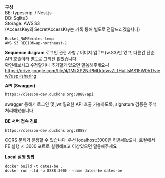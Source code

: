 **구성**  
BE: typescript / Nest.js  
DB: Sqlite3  
Storage: AWS S3  
(AccessKey와 SecretAccessKey는 카톡 통해 별도로 전달드리겠습니다)  
```
Bucket_NAME=dates-temp  
AWS_S3_REGION=ap-northeast-2  
```

**Sequence diagram**
로그인 관련 사항 / 이미지 업로드(w.S3)만 있고, 다른건 단순 API 호출이라 별도로 그리진 않았습니다  
확인해보시고 수정할거나 추가할거 있으면 말씀해주세요~!
https://drive.google.com/file/d/1MkXP2NrPMbktdwvZLfHujIIsMS1FW0hT/view?usp=sharing


**API (Swagger)**
```
https://clesson-dev.duckdns.org:8888/api
```
swagger 통해서 로그인 및 jwt 필요한 API 호출 가능하도록, signature 검증은 주석처리해놨습니다

**BE 서버 접속 경로**
```
https://clesson-dev.duckdns.org:8888/
```
CORS 문제가 발생할 수 있습니다. 우선 localhost:3000은 허용해놨으니, 로컬에서 FE 실행 시 3000 포트로 실행해보고 이상있으면 말씀해주세요

**Local 실행 방법**
```
docker build -t dates-be .
docker run -itd -p 8888:3000 --name dates-be dates-be
```

